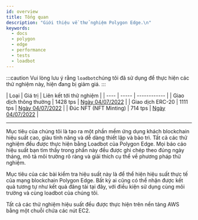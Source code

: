```yaml
---
id: overview
title: Tổng quan
description: "Giới thiệu về thử nghiệm Polygon Edge.\n"
keywords:
  - docs
  - polygon
  - edge
  - performance
  - tests
  - loadbot
---
```

:::caution
Vui lòng lưu ý rằng `loadbot`chúng tôi đã sử dụng để thực hiện các thử nghiệm này, hiện đang bị giảm giá.
:::

| Loại | Giá trị | Liên kết tới thử nghiệm
 |
| ---- | ----- | ------------ |
| Giao dịch thông thường | 1428 tps | [Ngày 04/07/2022](test-history/test-2022-07-04.md#results-of-eoa-to-eoa-transfers) |
| Giao dịch ERC-20 | 1111 tps | [Ngày 04/07/2022](test-history/test-2022-07-04.md#results-of-erc20-token-transfers) |
| Đúc NFT (NFT Minting) | 714 tps | [Ngày 04/07/2022](test-history/test-2022-07-04.md#results-of-erc721-token-minting) |

---

Mục tiêu của chúng tôi là tạo ra một phần mềm ứng dụng khách blockchain hiệu suất cao, giàu tính năng và dễ dàng thiết lập và bảo trì.
 Tất cả các thử nghiệm đều được thực hiện bằng Loadbot của Polygon Edge. Mọi báo cáo hiệu suất bạn tìm thấy trong phần này đều được ghi chép theo đúng ngày tháng, mô tả môi trường rõ ràng và giải thích cụ thể về phương pháp thử nghiệm.


Mục tiêu của các bài kiểm tra hiệu suất này là để thể hiện hiệu suất thực tế của mạng blockchain Polygon Edge.
 Bất kỳ ai cũng có thể nhận được kết quả tương tự như kết quả đăng tải tại đây, với điều kiện sử dụng cùng môi trường và cùng loadbot của chúng tôi.


Tất cả các thử nghiệm hiệu suất đều được thực hiện trên nền tảng AWS bằng một chuỗi chứa các nút EC2.
